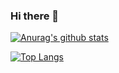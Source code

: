 ### Hi there 👋

<!--
**eddyfrancisco/eddyfrancisco** is a ✨ _special_ ✨ repository because its `README.md` (this file) appears on your GitHub profile.

Here are some ideas to get you started:

- 🔭 I’m currently working on ...
- 🌱 I’m currently learning ...
- 👯 I’m looking to collaborate on ...
- 🤔 I’m looking for help with ...
- 💬 Ask me about ...
- 📫 How to reach me: ...
- 😄 Pronouns: ...
- ⚡ Fun fact: ...
-->

[![Anurag's github stats](https://github-readme-stats.vercel.app/api?username=eddyfrancisco)](https://github.com/eddyfrancisco/github-readme-stats)

[![Top Langs](https://github-readme-stats.vercel.app/api/top-langs/?username=eddyfrancisco&layout=compact)](https://github.com/eddyfrancisco/github-readme-stats)
